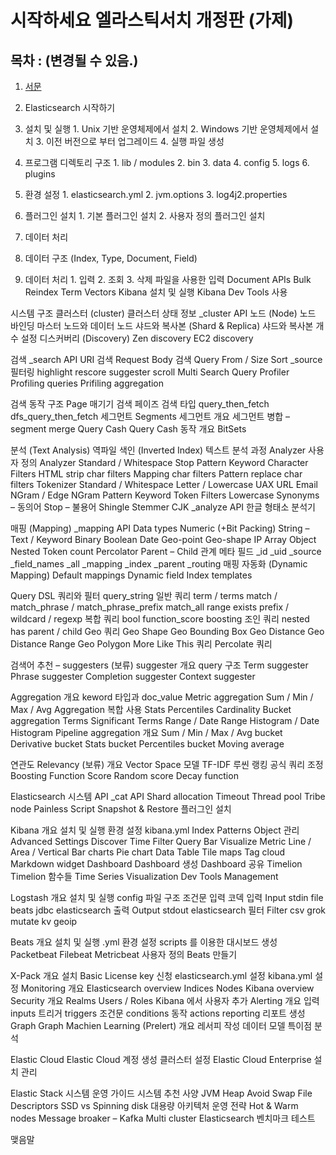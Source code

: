 # 시작하세요 엘라스틱서치 개정판 (가제)

## 목차 : (변경될 수 있음.)

1. [서문](./01-서문)
2. Elasticsearch 시작하기
  1. 설치 및 실행
    1. Unix 기반 운영체제에서 설치
    2. Windows 기반 운영체제에서 설치
    3. 이전 버전으로 부터 업그레이드
    4. 실행 파일 생성
  2. 프로그램 디렉토리 구조
    1. lib / modules
    2. bin
    3. data
    4. config
    5. logs
    6. plugins
  3. 환경 설정
    1. elasticsearch.yml
    2. jvm.options
    3. log4j2.properties
  4. 플러그인 설치
    1. 기본 플러그인 설치
    2. 사용자 정의 플러그인 설치

3. 데이터 처리
  1. 데이터 구조 (Index, Type, Document, Field)
  2. 데이터 처리
    1. 입력
    2. 조회
    3. 삭제
파일을 사용한 입력
Document APIs
Bulk
Reindex
Term Vectors
Kibana 설치 및 실행
Kibana Dev Tools 사용

시스템 구조
클러스터 (cluster)
클러스터 상태 정보
_cluster API
노드 (Node)
노드 바인딩
마스터 노드와 데이터 노드
샤드와 복사본 (Shard & Replica)
샤드와 복사본 개수 설정
디스커버리 (Discovery)
Zen discovery
EC2 discovery

검색
_search API
URI 검색
Request Body 검색
Query
From / Size
Sort
_source 필터링
highlight
rescore
suggester
scroll
Multi Search
Query Profiler
Profiling queries
Prifiling aggregation

검색 동작 구조
Page 매기기
검색 페이즈
검색 타입
query_then_fetch
dfs_query_then_fetch
세그먼트 Segments
세그먼트 개요
세그먼트 병합 – segment merge
Query Cash
Query Cash 동작 개요
BitSets

분석 (Text Analysis)
역파일 색인 (Inverted Index)
텍스트 분석 과정
Analyzer
사용자 정의 Analyzer
Standard / Whitespace
Stop
Pattern
Keyword
Character Filters
HTML strip char filters
Mapping char filters
Pattern replace char filters
Tokenizer
Standard / Whitespace
Letter / Lowercase
UAX URL Email
NGram / Edge NGram
Pattern
Keyword 
Token Filters
Lowercase
Synonyms – 동의어
Stop – 불용어
Shingle
Stemmer
CJK 
_analyze API
한글 형태소 분석기

매핑 (Mapping)
_mapping API
Data types
Numeric (+Bit Packing)
String – Text / Keyword
Binary
Boolean
Date
Geo-point
Geo-shape
IP
Array
Object
Nested
Token count
Percolator
Parent – Child 관계
메타 필드
_id
_uid
_source
_field_names
_all
_mapping
_index
_parent
_routing
매핑 자동화 (Dynamic Mapping)
Default mappings
Dynamic field
Index templates

Query DSL
쿼리와 필터
query_string
일반 쿼리
term / terms
match / match_phrase / match_phrase_prefix
match_all
range
exists
prefix / wildcard / regexp
복합 쿼리
bool
function_score
boosting
조인 쿼리
nested
has parent / child
Geo 쿼리
Geo Shape
Geo Bounding Box
Geo Distance
Geo Distance Range
Geo Polygon
More Like This 쿼리
Percolate 쿼리

검색어 추천 – suggesters (보류)
suggester 개요
query 구조
Term suggester
Phrase suggester
Completion suggester
Context suggester

Aggregation
개요
keword 타입과 doc_value
Metric aggregation
Sum / Min / Max / Avg
Aggregation 복합 사용
Stats
Percentiles
Cardinality
Bucket aggregation
Terms
Significant Terms
Range / Date Range
Histogram / Date Histogram
Pipeline aggregation
개요
Sum / Min / Max / Avg bucket
Derivative bucket
Stats bucket
Percentiles bucket
Moving average

연관도 Relevancy (보류)
개요
Vector Space 모델
TF-IDF
루씬 랭킹 공식
쿼리 조정
Boosting
Function Score
Random score
Decay function

Elasticsearch 시스템 API
_cat API
Shard allocation
Timeout
Thread pool
Tribe node
Painless Script
Snapshot & Restore
플러그인 설치

Kibana
개요
설치 및 실행
환경 설정
kibana.yml
Index Patterns
Object 관리
Advanced Settings
Discover
Time Filter
Query Bar
Visualize
Metric
Line / Area / Vertical Bar charts
Pie chart
Data Table
Tile maps
Tag cloud
Markdown widget
Dashboard
Dashboard 생성
Dashboard 공유
Timelion
Timelion 함수들
Time Series Visualization
Dev Tools
Management

Logstash
개요
설치 및 실행
config 파일 구조
조건문 입력
코덱
입력 Input
stdin
file
beats
jdbc
elasticsearch
출력 Output
stdout
elasticsearch
필터 Filter
csv
grok
mutate
kv
geoip


Beats
개요
설치 및 실행
.yml 환경 설정
scripts 를 이용한 대시보드 생성
Packetbeat
Filebeat
Metricbeat
사용자 정의 Beats 만들기

X-Pack
개요
설치
Basic License key 신청
elasticsearch.yml 설정
kibana.yml 설정
Monitoring
개요
Elasticsearch overview
Indices
Nodes
Kibana overview
Security
개요
Realms
Users / Roles
Kibana 에서 사용자 추가
Alerting
개요
입력 inputs
트리거 triggers
조건문 conditions
동작 actions
reporting
리포트 생성
Graph
Graph 
Machien Learning (Prelert)
개요
레서피 작성
데이터 모델
특이점 분석

Elastic Cloud
Elastic Cloud
계정 생성
클러스터 설정
Elastic Cloud Enterprise
설치
관리

Elastic Stack 시스템 운영 가이드
시스템 추천 사양
JVM Heap
Avoid Swap
File Descriptors
SSD vs Spinning disk
대용량 아키텍처 운영 전략
Hot & Warm nodes
Message broaker – Kafka
Multi cluster
Elasticsearch 벤치마크 테스트

맺음말

